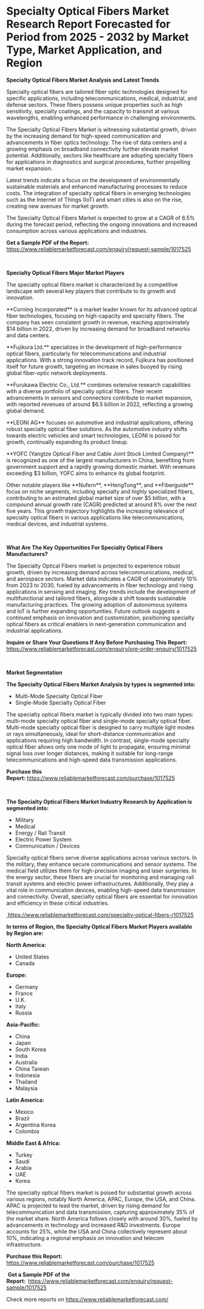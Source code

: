 <p><h1>Specialty Optical Fibers Market Research Report Forecasted for Period from 2025 -  2032 by Market Type, Market Application, and Region</h1></p><p><strong>Specialty Optical Fibers Market Analysis and Latest Trends</strong></p>
<p><p>Specialty optical fibers are tailored fiber optic technologies designed for specific applications, including telecommunications, medical, industrial, and defense sectors. These fibers possess unique properties such as high sensitivity, specialty coatings, and the capacity to transmit at various wavelengths, enabling enhanced performance in challenging environments.</p><p>The Specialty Optical Fibers Market is witnessing substantial growth, driven by the increasing demand for high-speed communication and advancements in fiber optics technology. The rise of data centers and a growing emphasis on broadband connectivity further elevate market potential. Additionally, sectors like healthcare are adopting specialty fibers for applications in diagnostics and surgical procedures, further propelling market expansion.</p><p>Latest trends indicate a focus on the development of environmentally sustainable materials and enhanced manufacturing processes to reduce costs. The integration of specialty optical fibers in emerging technologies such as the Internet of Things (IoT) and smart cities is also on the rise, creating new avenues for market growth. </p><p>The Specialty Optical Fibers Market is expected to grow at a CAGR of 6.5% during the forecast period, reflecting the ongoing innovations and increased consumption across various applications and industries.</p></p>
<p><strong>Get a Sample PDF of the Report:&nbsp;</strong> <a href="https://www.reliablemarketforecast.com/enquiry/request-sample/1017525?utm_campaign=3357&utm_medium=2&utm_source=Github&utm_content=ia&utm_term=31032025&utm_id=specialty-optical-fibers">https://www.reliablemarketforecast.com/enquiry/request-sample/1017525</a></p>
<p>&nbsp;</p>
<p><strong>Specialty Optical Fibers Major Market Players</strong></p>
<p><p>The specialty optical fibers market is characterized by a competitive landscape with several key players that contribute to its growth and innovation. </p><p>**Corning Incorporated** is a market leader known for its advanced optical fiber technologies, focusing on high-capacity and specialty fibers. The company has seen consistent growth in revenue, reaching approximately $14 billion in 2022, driven by increasing demand for broadband networks and data centers.</p><p>**Fujikura Ltd.** specializes in the development of high-performance optical fibers, particularly for telecommunications and industrial applications. With a strong innovation track record, Fujikura has positioned itself for future growth, targeting an increase in sales buoyed by rising global fiber-optic network deployments.</p><p>**Furukawa Electric Co., Ltd.** combines extensive research capabilities with a diverse portfolio of specialty optical fibers. Their recent advancements in sensors and connectors contribute to market expansion, with reported revenues of around $6.5 billion in 2022, reflecting a growing global demand.</p><p>**LEONI AG** focuses on automotive and industrial applications, offering robust specialty optical fiber solutions. As the automotive industry shifts towards electric vehicles and smart technologies, LEONI is poised for growth, continually expanding its product lineup.</p><p>**YOFC (Yangtze Optical Fiber and Cable Joint Stock Limited Company)** is recognized as one of the largest manufacturers in China, benefiting from government support and a rapidly growing domestic market. With revenues exceeding $3 billion, YOFC aims to enhance its global footprint.</p><p>Other notable players like **Nufern**, **HengTong**, and **Fiberguide** focus on niche segments, including specialty and highly specialized fibers, contributing to an estimated global market size of over $5 billion, with a compound annual growth rate (CAGR) predicted at around 8% over the next five years. This growth trajectory highlights the increasing relevance of specialty optical fibers in various applications like telecommunications, medical devices, and industrial systems.</p></p>
<p>&nbsp;</p>
<p><strong>What Are The Key Opportunities For Specialty Optical Fibers Manufacturers?</strong></p>
<p><p>The Specialty Optical Fibers market is projected to experience robust growth, driven by increasing demand across telecommunications, medical, and aerospace sectors. Market data indicates a CAGR of approximately 10% from 2023 to 2030, fueled by advancements in fiber technology and rising applications in sensing and imaging. Key trends include the development of multifunctional and tailored fibers, alongside a shift towards sustainable manufacturing practices. The growing adoption of autonomous systems and IoT is further expanding opportunities. Future outlook suggests a continued emphasis on innovation and customization, positioning specialty optical fibers as critical enablers in next-generation communication and industrial applications.</p></p>
<p><strong>Inquire or Share Your Questions If Any Before Purchasing This Report:</strong> <a href="https://www.reliablemarketforecast.com/enquiry/pre-order-enquiry/1017525?utm_campaign=3357&utm_medium=2&utm_source=Github&utm_content=ia&utm_term=31032025&utm_id=specialty-optical-fibers">https://www.reliablemarketforecast.com/enquiry/pre-order-enquiry/1017525</a></p>
<p>&nbsp;</p>
<p><strong>Market Segmentation</strong></p>
<p><strong>The Specialty Optical Fibers Market Analysis by types is segmented into:</strong></p>
<p><ul><li>Multi-Mode Specialty Optical Fiber</li><li>Single-Mode Specialty Optical Fiber</li></ul></p>
<p><p>The specialty optical fibers market is typically divided into two main types: multi-mode specialty optical fiber and single-mode specialty optical fiber. Multi-mode specialty optical fiber is designed to carry multiple light modes or rays simultaneously, ideal for short-distance communication and applications requiring high bandwidth. In contrast, single-mode specialty optical fiber allows only one mode of light to propagate, ensuring minimal signal loss over longer distances, making it suitable for long-range telecommunications and high-speed data transmission applications.</p></p>
<p><strong>Purchase this Report:&nbsp;</strong><a href="https://www.reliablemarketforecast.com/purchase/1017525?utm_campaign=3357&utm_medium=2&utm_source=Github&utm_content=ia&utm_term=31032025&utm_id=specialty-optical-fibers">https://www.reliablemarketforecast.com/purchase/1017525</a></p>
<p>&nbsp;</p>
<p><strong>The Specialty Optical Fibers Market Industry Research by Application is segmented into:</strong></p>
<p><ul><li>Military</li><li>Medical</li><li>Energy / Rail Transit</li><li>Electric Power System</li><li>Communication / Devices</li></ul></p>
<p><p>Specialty optical fibers serve diverse applications across various sectors. In the military, they enhance secure communications and sensor systems. The medical field utilizes them for high-precision imaging and laser surgeries. In the energy sector, these fibers are crucial for monitoring and managing rail transit systems and electric power infrastructures. Additionally, they play a vital role in communication devices, enabling high-speed data transmission and connectivity. Overall, specialty optical fibers are essential for innovation and efficiency in these critical industries.</p></p>
<p><a href="https://www.reliablemarketforecast.com/specialty-optical-fibers-r1017525?utm_campaign=3357&utm_medium=2&utm_source=Github&utm_content=ia&utm_term=31032025&utm_id=specialty-optical-fibers">&nbsp;https://www.reliablemarketforecast.com/specialty-optical-fibers-r1017525</a></p>
<p><strong>In terms of Region, the Specialty Optical Fibers Market Players available by Region are:</strong></p>
<p>
    <p> <strong> North America: </strong>
        <ul>
            <li>United States</li>
            <li>Canada</li>
        </ul>
        </p> 
    <p> <strong> Europe: </strong>
        <ul>
            <li>Germany</li>
            <li>France</li>
            <li>U.K.</li>
            <li>Italy</li>
            <li>Russia</li>
        </ul>
        </p> 
    <p> <strong> Asia-Pacific: </strong>
        <ul>
            <li>China</li>
            <li>Japan</li>
            <li>South Korea</li>
            <li>India</li>
            <li>Australia</li>
            <li>China Taiwan</li>
            <li>Indonesia</li>
            <li>Thailand</li>
            <li>Malaysia</li>
        </ul>
        </p> 
    <p> <strong> Latin America: </strong>
        <ul>
            <li>Mexico</li>
            <li>Brazil</li>
            <li>Argentina Korea</li>
            <li>Colombia</li>
        </ul>
        </p> 
    <p> <strong> Middle East & Africa: </strong>
        <ul>
            <li>Turkey</li>
            <li>Saudi</li>
            <li>Arabia</li>
            <li>UAE</li>
            <li>Korea</li>
        </ul>
    </p>
    </p>
<p><p>The specialty optical fibers market is poised for substantial growth across various regions, notably North America, APAC, Europe, the USA, and China. APAC is projected to lead the market, driven by rising demand for telecommunication and data transmission, capturing approximately 35% of the market share. North America follows closely with around 30%, fueled by advancements in technology and increased R&D investments. Europe accounts for 25%, while the USA and China collectively represent about 10%, indicating a regional emphasis on innovation and telecom infrastructure.</p></p>
<p><strong>Purchase this Report: </strong><a href="https://www.reliablemarketforecast.com/purchase/1017525?utm_campaign=3357&utm_medium=2&utm_source=Github&utm_content=ia&utm_term=31032025&utm_id=specialty-optical-fibers">https://www.reliablemarketforecast.com/purchase/1017525</a></p>
<p>&nbsp;<strong>Get a Sample PDF of the Report:&nbsp;&nbsp;</strong><a href="https://www.reliablemarketforecast.com/enquiry/request-sample/1017525?utm_campaign=3357&utm_medium=2&utm_source=Github&utm_content=ia&utm_term=31032025&utm_id=specialty-optical-fibers">https://www.reliablemarketforecast.com/enquiry/request-sample/1017525</a></p>
<p><strong></strong></p>
<p>Check more reports on <a href="https://www.reliablemarketforecast.com/?utm_campaign=3357&utm_medium=2&utm_source=Github&utm_content=ia&utm_term=31032025&utm_id=specialty-optical-fibers">https://www.reliablemarketforecast.com/</a></p>